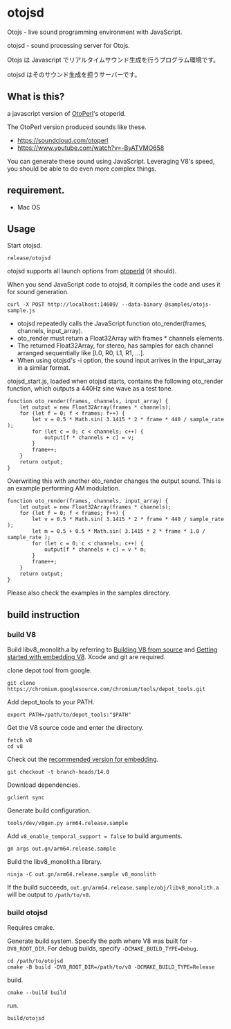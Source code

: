 # otojsd

Otojs - live sound programming environment with JavaScript.

otojsd - sound processing server for Otojs.

Otojs は Javascript でリアルタイムサウンド生成を行うプログラム環境です。

otojsd はそのサウンド生成を担うサーバーです。

## What is this?

a javascript version of [OtoPerl](https://github.com/drumsoft/OtoPerl)'s otoperld.

The OtoPerl version produced sounds like these.

* https://soundcloud.com/otoperl
* https://www.youtube.com/watch?v=-ByATVMO658

You can generate these sound using JavaScript. Leveraging V8's speed, you should be able to do even more complex things.

## requirement.

* Mac OS

## Usage

Start otojsd.

```
release/otojsd
```

otojsd supports all launch options from [otoperld](https://github.com/drumsoft/OtoPerl) (it should).

When you send JavaScript code to otojsd, it compiles the code and uses it for sound generation.

```
curl -X POST http://localhost:14609/ --data-binary @samples/otojs-sample.js
```

* otojsd repeatedly calls the JavaScript function oto_render(frames, channels, input_array).
* oto_render must return a Float32Array with frames * channels elements.
* The returned Float32Array, for stereo, has samples for each channel arranged sequentially like [L0, R0, L1, R1, ...].
* When using otojsd's -i option, the sound input arrives in the input_array in a similar format.

otojsd_start.js, loaded when otojsd starts, contains the following oto_render function, which outputs a 440Hz sine wave as a test tone.

```
function oto_render(frames, channels, input_array) {
	let output = new Float32Array(frames * channels);
	for (let f = 0; f < frames; f++) {
		let v = 0.5 * Math.sin( 3.1415 * 2 * frame * 440 / sample_rate );
		for (let c = 0; c < channels; c++) {
			output[f * channels + c] = v;
		}
		frame++;
	}
	return output;
}
```

Overwriting this with another oto_render changes the output sound. This is an example performing AM modulation.

```
function oto_render(frames, channels, input_array) {
	let output = new Float32Array(frames * channels);
	for (let f = 0; f < frames; f++) {
		let v = 0.5 * Math.sin( 3.1415 * 2 * frame * 440 / sample_rate );
		let m = 0.5 + 0.5 * Math.sin( 3.1415 * 2 * frame * 1.0 / sample_rate );
		for (let c = 0; c < channels; c++) {
			output[f * channels + c] = v * m;
		}
		frame++;
	}
	return output;
}
```

Please also check the examples in the samples directory.

## build instruction

### build V8

Build libv8_monolith.a by referring to [Building V8 from source](https://v8.dev/docs/build) and [Getting started with embedding V8](https://v8.dev/docs/embed). Xcode and git are required.

clone depot tool from google.

```
git clone https://chromium.googlesource.com/chromium/tools/depot_tools.git
```

Add depot_tools to your PATH.

```
export PATH=/path/to/depot_tools:"$PATH"
```

Get the V8 source code and enter the directory.

```
fetch v8
cd v8
```

Check out the [recommended version for embedding](https://v8.dev/docs/version-numbers#which-v8-version-should-i-use%3F).

```
git checkout -t branch-heads/14.0
```

Download dependencies.

```
gclient sync
```

Generate build configuration.

```
tools/dev/v8gen.py arm64.release.sample
```

Add `v8_enable_temporal_support = false` to build arguments.

```
gn args out.gn/arm64.release.sample
```

Build the libv8_monolith.a library.

```
ninja -C out.gn/arm64.release.sample v8_monolith
```

If the build succeeds, `out.gn/arm64.release.sample/obj/libv8_monolith.a` will be output to `/path/to/v8`.

### build otojsd

Requires cmake.

Generate build system. Specify the path where V8 was built for `-DV8_ROOT_DIR`. For debug builds, specify `-DCMAKE_BUILD_TYPE=Debug`.

```
cd /path/to/otojsd
cmake -B build -DV8_ROOT_DIR=/path/to/v8 -DCMAKE_BUILD_TYPE=Release
```

build.

```
cmake --build build
```

run.

```
build/otojsd
```
